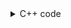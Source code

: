 <details><summary>C++ code</summary>\

Runtime: `1149 ms`, faster than `5.02%`.<br>
Memory Usage: `124.1 MB`, less than `5.12%`.<br>

![](assets/20221121132047.png)

</details>
